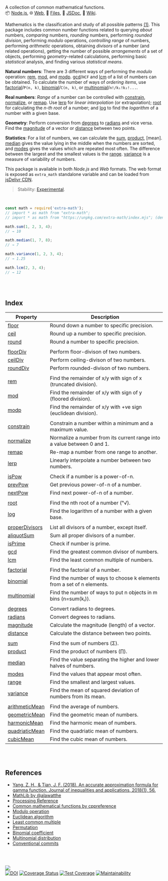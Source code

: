 A collection of common mathematical functions.<br>
📦 [Node.js](https://www.npmjs.com/package/extra-math),
🌐 [Web](https://www.npmjs.com/package/extra-math.web),
📜 [Files](https://unpkg.com/extra-math/),
📰 [JSDoc](https://nodef.github.io/extra-math/),
📘 [Wiki](https://github.com/nodef/extra-math/wiki/).

Mathematics is the classification and study of all possible patterns [(1)]. This
package includes common number functions related to querying *about* numbers,
*comparing* numbers, *rounding* numbers, performing *rounded division*,
performing *modulo* operations, *controlling range* of numbers, performing
*arithmetic* operations, obtaining *divisors* of a number (and related
operations), getting the number of possible *arrangements* of a set of objects,
performing *geometry*-related calculations, performing basic *statistical*
analysis, and finding various *statistical means*.

**Natural numbers**: There are 3 different ways of performing the *modulo*
operation: [rem], [mod], and [modp]. [gcd]/`HCF` and [lcm] of a list of numbers
can be obtained. To calculate the number of ways of *ordering items*, use
[factorial]/`P(n, k)`, [binomial]/`C(n, k)`, or [multinomial]/`n!/k₁!k₂!...`.

**Real numbers**: *Range* of a number can be controlled with [constrain],
[normalize], or [remap]. Use [lerp] for *linear interpolation* (or extrapolation);
[root] for calculating the *n-th root* of a number; and [log] to find the
*logarithm* of a number with a given base.

**Geometry**: Perform conversion from [degrees] to [radians] and vice versa.
Find the [magnitude] of a vector or [distance] between two points.

**Statistics**: For a list of numbers, we can calculate the [sum], [product],
[mean]. [median] gives the value lying in the middle when the numbers are
sorted, and [modes] gives the values which are repeated most often. The
difference between the largest and the smallest values is the [range].
[variance] is a measure of variability of numbers.

This package is available in both *Node.js* and *Web* formats. The web format is
exposed as `extra_math` standalone variable and can be loaded from [jsDelivr CDN].

[(1)]: https://en.wikipedia.org/wiki/Walter_Warwick_Sawyer
[jsDelivr CDN]: https://cdn.jsdelivr.net/npm/extra-math.web/index.js

> Stability: [Experimental](https://www.youtube.com/watch?v=L1j93RnIxEo).

<br>


```javascript
const math = require('extra-math');
// import * as math from "extra-math";
// import * as math from "https://unpkg.com/extra-math/index.mjs"; (deno)

math.sum(1, 2, 3, 4);
// → 10

math.median(1, 7, 8);
// → 7

math.variance(1, 2, 3, 4);
// → 1.25

math.lcm(2, 3, 4);
// → 12
```

<br>
<br>


## Index

| Property | Description |
|  ----  |  ----  |
| [floor] | Round down a number to specific precision. |
| [ceil] | Round up a number to specific precision. |
| [round] | Round a number to specific precision. |
|  |  |
| [floorDiv] | Perform floor-divison of two numbers. |
| [ceilDiv] | Perform ceiling-divison of two numbers. |
| [roundDiv] | Perform rounded-divison of two numbers. |
|  |  |
| [rem] | Find the remainder of x/y with sign of x (truncated division). |
| [mod] | Find the remainder of x/y with sign of y (floored division). |
| [modp] | Find the remainder of x/y with +ve sign (euclidean division). |
|  |  |
| [constrain] | Constrain a number within a minimum and a maximum value. |
| [normalize] | Normalize a number from its current range into a value between 0 and 1. |
| [remap] | Re-map a number from one range to another. |
| [lerp] | Linearly interpolate a number between two numbers. |
|  |  |
| [isPow] | Check if a number is a power-of-n. |
| [prevPow] | Get previous power-of-n of a number. |
| [nextPow] | Find next power-of-n of a number. |
|  |  |
| [root] | Find the nth root of a number (ⁿ√). |
| [log] | Find the logarithm of a number with a given base. |
|  |  |
| [properDivisors] | List all divisors of a number, except itself. |
| [aliquotSum] | Sum all proper divisors of a number. |
| [isPrime] | Check if number is prime. |
| [gcd] | Find the greatest common divisor of numbers. |
| [lcm] | Find the least common multiple of numbers. |
|  |  |
| [factorial] | Find the factorial of a number. |
| [binomial] | Find the number of ways to choose k elements from a set of n elements. |
| [multinomial] | Find the number of ways to put n objects in m bins (n=sum(kᵢ)). |
|  |  |
| [degrees] | Convert radians to degrees. |
| [radians] | Convert degrees to radians. |
| [magnitude] | Calculate the magnitude (length) of a vector. |
| [distance] | Calculate the distance between two points. |
|  |  |
| [sum] | Find the sum of numbers (Σ). |
| [product] | Find the product of numbers (∏). |
| [median] | Find the value separating the higher and lower halves of numbers. |
| [modes] | Find the values that appear most often. |
| [range] | Find the smallest and largest values. |
| [variance] | Find the mean of squared deviation of numbers from its mean. |
|  |  |
| [arithmeticMean] | Find the average of numbers. |
| [geometricMean] | Find the geometric mean of numbers. |
| [harmonicMean] | Find the harmonic mean of numbers. |
| [quadriaticMean] | Find the quadriatic mean of numbers. |
| [cubicMean] | Find the cubic mean of numbers. |

<br>
<br>


## References

- [Yang, Z. H., & Tian, J. F. (2018). An accurate approximation formula for gamma function. Journal of inequalities and applications, 2018(1), 56.](https://doi.org/10.1186/s13660-018-1646-6)
- [MathLib by @alawatthe](https://github.com/alawatthe/MathLib)
- [Processing Reference](https://processing.org/reference)
- [Common mathematical functions by cppreference](https://en.cppreference.com/w/cpp/numeric/math)
- [Modulo operation](https://en.wikipedia.org/wiki/Modulo_operation)
- [Euclidean algorithm](https://en.wikipedia.org/wiki/Euclidean_algorithm)
- [Least common multiple](https://en.wikipedia.org/wiki/Least_common_multiple)
- [Permutation](https://en.wikipedia.org/wiki/Permutation)
- [Binomial coefficient](https://en.wikipedia.org/wiki/Binomial_coefficient)
- [Multinomial distribution](https://en.wikipedia.org/wiki/Multinomial_distribution)
- [Conventional commits](https://www.conventionalcommits.org/en/v1.0.0-beta.2/)

<br>
<br>


[![](https://img.youtube.com/vi/dW8Cy6WrO94/maxresdefault.jpg)](https://www.youtube.com/watch?v=dW8Cy6WrO94)<br>
[![DOI](https://zenodo.org/badge/141781770.svg)](https://zenodo.org/badge/latestdoi/141781770)
[![Coverage Status](https://coveralls.io/repos/github/nodef/extra-math/badge.svg?branch=master)](https://coveralls.io/github/nodef/extra-math?branch=master)
[![Test Coverage](https://api.codeclimate.com/v1/badges/13d7102b0273f2a77c66/test_coverage)](https://codeclimate.com/github/nodef/extra-math/test_coverage)
[![Maintainability](https://api.codeclimate.com/v1/badges/13d7102b0273f2a77c66/maintainability)](https://codeclimate.com/github/nodef/extra-math/maintainability)


[floor]: https://nodef.github.io/extra-math/functions/floor.html
[ceil]: https://nodef.github.io/extra-math/functions/ceil.html
[round]: https://nodef.github.io/extra-math/functions/round.html
[floorDiv]: https://nodef.github.io/extra-math/functions/floorDiv.html
[ceilDiv]: https://nodef.github.io/extra-math/functions/ceilDiv.html
[roundDiv]: https://nodef.github.io/extra-math/functions/roundDiv.html
[rem]: https://nodef.github.io/extra-math/functions/rem.html
[mod]: https://nodef.github.io/extra-math/functions/mod.html
[modp]: https://nodef.github.io/extra-math/functions/modp.html
[constrain]: https://nodef.github.io/extra-math/functions/constrain.html
[normalize]: https://nodef.github.io/extra-math/functions/normalize.html
[remap]: https://nodef.github.io/extra-math/functions/remap.html
[lerp]: https://nodef.github.io/extra-math/functions/lerp.html
[isPow]: https://nodef.github.io/extra-math/functions/isPow.html
[prevPow]: https://nodef.github.io/extra-math/functions/prevPow.html
[nextPow]: https://nodef.github.io/extra-math/functions/nextPow.html
[root]: https://nodef.github.io/extra-math/functions/root.html
[log]: https://nodef.github.io/extra-math/functions/log.html
[properDivisors]: https://nodef.github.io/extra-math/functions/properDivisors.html
[aliquotSum]: https://nodef.github.io/extra-math/functions/aliquotSum.html
[isPrime]: https://nodef.github.io/extra-math/functions/isPrime.html
[gcd]: https://nodef.github.io/extra-math/functions/gcd.html
[lcm]: https://nodef.github.io/extra-math/functions/lcm.html
[factorial]: https://nodef.github.io/extra-math/functions/factorial.html
[binomial]: https://nodef.github.io/extra-math/functions/binomial.html
[multinomial]: https://nodef.github.io/extra-math/functions/multinomial.html
[degrees]: https://nodef.github.io/extra-math/functions/degrees.html
[radians]: https://nodef.github.io/extra-math/functions/radians.html
[magnitude]: https://nodef.github.io/extra-math/functions/magnitude.html
[distance]: https://nodef.github.io/extra-math/functions/distance.html
[sum]: https://nodef.github.io/extra-math/functions/sum.html
[product]: https://nodef.github.io/extra-math/functions/product.html
[median]: https://nodef.github.io/extra-math/functions/median.html
[modes]: https://nodef.github.io/extra-math/functions/modes.html
[range]: https://nodef.github.io/extra-math/functions/range.html
[variance]: https://nodef.github.io/extra-math/functions/variance.html
[arithmeticMean]: https://nodef.github.io/extra-math/functions/arithmeticMean.html
[geometricMean]: https://nodef.github.io/extra-math/functions/geometricMean.html
[harmonicMean]: https://nodef.github.io/extra-math/functions/harmonicMean.html
[quadriaticMean]: https://nodef.github.io/extra-math/functions/quadriaticMean.html
[cubicMean]: https://nodef.github.io/extra-math/functions/cubicMean.html

